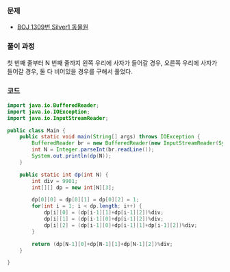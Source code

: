 ### 문제

- [BOJ 1309번 Silver1 동물원](https://www.acmicpc.net/problem/1309)

### 풀이 과정

첫 번째 줄부터 N 번째 줄까지 왼쪽 우리에 사자가 들어갈 경우, 오른쪽 우리에 사자가 들어갈 경우, 둘 다 비어있을 경우를 구해서 풀었다.

### 코드

```java
import java.io.BufferedReader;
import java.io.IOException;
import java.io.InputStreamReader;

public class Main {
    public static void main(String[] args) throws IOException {
        BufferedReader br = new BufferedReader(new InputStreamReader(System.in));
        int N = Integer.parseInt(br.readLine());
        System.out.println(dp(N));
    }

    public static int dp(int N) {
        int div = 9901;
        int[][] dp = new int[N][3];

        dp[0][0] = dp[0][1] = dp[0][2] = 1;
        for(int i = 1; i < dp.length; i++) {
            dp[i][0] = (dp[i-1][1]+dp[i-1][2])%div;
            dp[i][1] = (dp[i-1][0]+dp[i-1][2])%div;
            dp[i][2] = (dp[i-1][0]+dp[i-1][1]+dp[i-1][2])%div;
        }

        return (dp[N-1][0]+dp[N-1][1]+dp[N-1][2])%div;
    }

}

```

